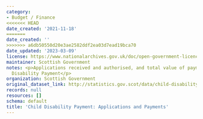 ```yaml
---
category:
- Budget / Finance
<<<<<<< HEAD
date_created: '2021-11-18'
=======
date_created: ''
>>>>>>> a6db50550d20e3ae2582ddf2ea03d7ead19bca70
date_updated: '2023-03-09'
license: https://www.nationalarchives.gov.uk/doc/open-government-licence/version/3/
maintainer: Scottish Government
notes: <p>Applications received and authorised, and total value of payments for Child
  Disability Payment</p>
organization: Scottish Government
original_dataset_link: http://statistics.gov.scot/data/child-disability-payment
records: null
resources: []
schema: default
title: 'Child Disability Payment: Applications and Payments'
---
```

